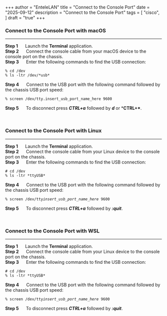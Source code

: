 +++
author = "EnteleLAN"
title = "Connect to the Console Port"
date = "2025-09-12"
description = "Connect to the Console Port"
tags = [
    "cisco",
]
draft = "true"
+++

### Connect to the Console Port with macOS

---

**Step 1** &nbsp;&nbsp;&nbsp;&nbsp;&nbsp;Launch the **Terminal** application.  
**Step 2** &nbsp;&nbsp;&nbsp;&nbsp;&nbsp;Connect the console cable from your macOS device to the console port on the chassis.  
**Step 3** &nbsp;&nbsp;&nbsp;&nbsp;&nbsp;Enter the following commands to find the USB connection:
<pre>
<code>% cd /dev
% ls -ltr /dev/*usb*</code>
</pre>
**Step 4** &nbsp;&nbsp;&nbsp;&nbsp;&nbsp;Connect to the USB port with the following command followed by the chassis USB port speed:
<pre>
<code>% screen /dev/tty.insert_usb_port_name_here 9600</code>
</pre>
**Step 5** &nbsp;&nbsp;&nbsp;&nbsp;&nbsp;To disconnect press ***CTRL+a*** followed by ***d*** or ***CTRL+\***.

<br>

### Connect to the Console Port with Linux

---

**Step 1** &nbsp;&nbsp;&nbsp;&nbsp;&nbsp;Launch the **Terminal** application.  
**Step 2** &nbsp;&nbsp;&nbsp;&nbsp;&nbsp;Connect the console cable from your Linux device to the console port on the chassis.  
**Step 3** &nbsp;&nbsp;&nbsp;&nbsp;&nbsp;Enter the following commands to find the USB connection:
<pre>
<code># cd /dev
% ls -ltr *ttyUSB*</code>
</pre>
**Step 4** &nbsp;&nbsp;&nbsp;&nbsp;&nbsp;Connect to the USB port with the following command followed by the chassis USB port speed:
<pre>
<code>% screen /dev/tty<em>insert_usb_port_name_here</em> 9600</code>
</pre>
**Step 5** &nbsp;&nbsp;&nbsp;&nbsp;&nbsp;To disconnect press ***CTRL+a*** followed by ***:quit***.

<br>

### Connect to the Console Port with WSL

---

**Step 1** &nbsp;&nbsp;&nbsp;&nbsp;&nbsp;Launch the **Terminal** application.  
**Step 2** &nbsp;&nbsp;&nbsp;&nbsp;&nbsp;Connect the console cable from your Linux device to the console port on the chassis.  
**Step 3** &nbsp;&nbsp;&nbsp;&nbsp;&nbsp;Enter the following commands to find the USB connection:
<pre>
<code># cd /dev
% ls -ltr *ttyUSB*</code>
</pre>
**Step 4** &nbsp;&nbsp;&nbsp;&nbsp;&nbsp;Connect to the USB port with the following command followed by the chassis USB port speed:
<pre>
<code>% screen /dev/tty<em>insert_usb_port_name_here</em> 9600</code>
</pre>
**Step 5** &nbsp;&nbsp;&nbsp;&nbsp;&nbsp;To disconnect press ***CTRL+a*** followed by ***:quit***.